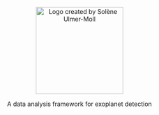 <p align="center">
<img src="https://www.kima.science/assets/logo_transparent.png" 
     width="200" alt="Logo created by Solène Ulmer-Moll">

<p align="center">
     A data analysis framework for exoplanet detection
</p>
</p>
